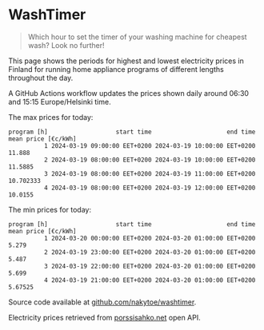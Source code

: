 
# WashTimer

> Which hour to set the timer of your washing machine for cheapest wash? Look no further!

This page shows the periods for highest and lowest electricity prices in Finland 
for running home appliance programs of different lengths throughout the day. 

A GitHub Actions workflow updates the prices shown daily around 06:30 and 15:15 Europe/Helsinki time.

The max prices for today:

	program [h]                   start time                     end time mean price [€c/kWh]
	          1 2024-03-19 09:00:00 EET+0200 2024-03-19 10:00:00 EET+0200              11.888
	          2 2024-03-19 08:00:00 EET+0200 2024-03-19 10:00:00 EET+0200             11.5885
	          3 2024-03-19 08:00:00 EET+0200 2024-03-19 11:00:00 EET+0200           10.702333
	          4 2024-03-19 08:00:00 EET+0200 2024-03-19 12:00:00 EET+0200             10.0155

The min prices for today:

	program [h]                   start time                     end time mean price [€c/kWh]
	          1 2024-03-20 00:00:00 EET+0200 2024-03-20 01:00:00 EET+0200               5.279
	          2 2024-03-19 23:00:00 EET+0200 2024-03-20 01:00:00 EET+0200               5.487
	          3 2024-03-19 22:00:00 EET+0200 2024-03-20 01:00:00 EET+0200               5.699
	          4 2024-03-19 21:00:00 EET+0200 2024-03-20 01:00:00 EET+0200             5.67525


Source code available at [github.com/nakytoe/washtimer](https://github.com/nakytoe/washtimer).

Electricity prices retrieved from [porssisahko.net](https://porssisahko.net/api) open API.
